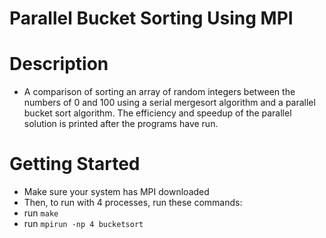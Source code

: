 # Parallel Bucket Sorting Using MPI

# Description
- A comparison of sorting an array of random integers between the numbers of 0 and 100 using a serial mergesort algorithm and a parallel bucket sort algorithm. The efficiency and speedup of the parallel solution is printed after the programs have run.

# Getting Started
- Make sure your system has MPI downloaded
- Then, to run with 4 processes, run these commands:
- run `make` 
- run `mpirun -np 4 bucketsort` 
